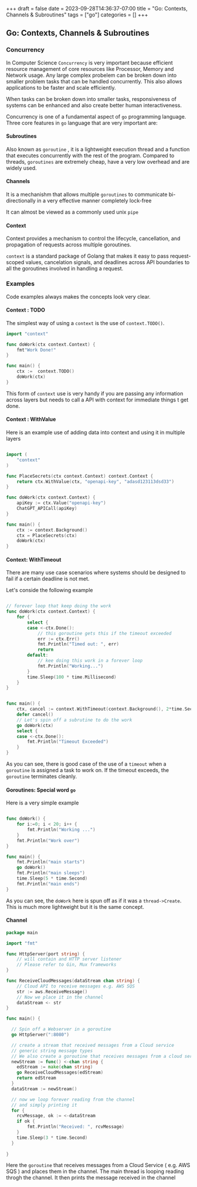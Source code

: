 +++ 
draft = false
date = 2023-09-28T14:36:37-07:00
title = "Go: Contexts, Channels & Subroutines"
tags = ["go"]
categories = []
+++


## Go: Contexts, Channels & Subroutines

### Concurrency

In Computer Science `Concurrency` is  very important because efficient resource management of core resources like Processor, Memory and Network usage. Any large complex probelem can be broken down into smaller problem tasks that can be handled concurrently. This also allows applications to be faster and scale efficiently. 

When tasks can be broken down into smaller tasks, responsiveness of systems can be enhanced and also create better human interactiveness. 

Concurrency is one of a fundamental aspect of `go` programming language. Three core features in `go` language that are very important are:

#### __Subroutines__

Also known as `goroutine` , it is a lightweight execution thread and a function that executes concurrently with the rest of the program. Compared to threads, `goroutines` are extremely cheap, have a very low overhead and are widely used. 

#### __Channels__

It is a mechanishm that allows multiple `goroutines` to communicate bi-directionally in a very effective manner completely lock-free

It can almost be viewed as a commonly used unix `pipe`

#### __Context__

Context provides a mechanism to control the lifecycle, cancellation, and propagation of requests across multiple goroutines.

`context` is a standard package of Golang that makes it easy to pass request-scoped values, cancelation signals, and deadlines across API boundaries to all the goroutines involved in handling a request.

### Examples

Code examples always makes the concepts look very clear. 

#### Context : TODO

The simplest way of using a `context` is the use of `context.TODO()`.

```go
import "context"

func doWork(ctx context.Context) {
    fmt"Work Done!"
}

func main() {
    ctx :=  context.TODO()
    doWork(ctx)
}
```

This form of `context` use is very handy if you are passing any information across layers but needs to call a API with context for immediate things t get done. 

#### Context : WithValue

Here is an example use of adding data into context and using it in multiple layers

```go

import (
    "context"
)

func PlaceSecrets(ctx context.Context) context.Context {
    return ctx.WithValue(ctx, "openapi-key", "adasd123113dsd33")
}

func doWork(ctx context.Context) {
    apiKey := ctx.Value("openapi-key")
    ChatGPT_APICall(apiKey)
}

func main() {
    ctx := context.Background()
    ctx = PlaceSecrets(ctx)
    doWork(ctx)
}
```


#### Context: WithTimeout

There are many use case scenarios where systems should be designed to fail if a certain deadline is not met. 

Let's conside the following example

```go

// forever loop that keep doing the work 
func doWork(ctx context.Context) {
    for {
        select {
        case <-ctx.Done():
            // this goroutine gets this if the timeout exceeded
            err := ctx.Err()
            fmt.Println("Timed out: ", err)
            return
        default:
            // kee doing this work in a forever loop
            fmt.Println("Working...")
        }
        time.Sleep(100 * time.Millisecond)
    }
}


func main() {
    ctx, cancel := context.WithTimeout(context.Background(), 2*time.Second)
    defer cancel()
    // Let's spin off a subrutine to do the work 
    go doWork(ctx)
    select {
    case <-ctx.Done():
        fmt.Println("Timeout Exceeded")
    }
}
```

As you can see, there is good case of the use of a `timeout` when a `goroutine` is assigned a task to work on. If the timeout exceeds, the `goroutine` terminates cleanly.


#### Goroutines: Special word `go`

Here is a very simple example 

```go

func doWork() {
    for i:=0; i < 20; i++ {
        fmt.Println("Working ...")
    }
    fmt.Println("Work over")
}

func main() {
    fmt.Println("main starts")
    go doWork()
    fmt.Println("main sleeps")
    time.Sleep(5 * time.Second)
    fmt.Println("main ends")
}
```

As you can see, the `doWork` here is spun  off as if it was a `thread->Create`. This is much more lightweight but it is the same concept. 

#### Channel

```go
package main

import "fmt"

func HttpServer(port string) {
    // will contain and HTTP server listener
    // Please refer to Gin, Mux frameworks
}

func ReceiveCloudMessages(dataStream chan string) {
    // Cloud API to receive messages e.g. AWS SQS
    str := aws.ReceiveMessage()
    // Now we place it in the channel
    dataStream <- str
}

func main() {

  // Spin off a Webserver in a goroutine
  go HttpServer(":8080")

  // create a stream that received messages from a Cloud service
  // generic string message types 
  // We also create a goroutine that receives messages from a cloud service
  newStream := func() <-chan string {
    edStream := make(chan string)
    go ReceiveCloudMessages(edStream)
    return edStream
  }
  dataStream := newStream()

  // now we loop forever reading from the channel
  // and simply printing it
  for {
    rcvMessage, ok := <-dataStream
    if ok {
        fmt.Println("Received: ", rcvMessage)
    }
    time.Sleep(3 * time.Second)
  }
  
}
```

Here the `goroutine` that receives messages from a Cloud Service ( e.g. AWS SQS ) and 
places them in the channel. The main thread is looping reading throgh the channel.
It then prints the message received in the channel


